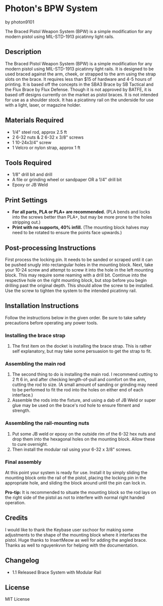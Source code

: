 # Photon's BPW System
by photon9101

The Braced Pistol Weapon System (BPW) is a simple modification for any modern pistol using MIL-STD-1913 picatinny light rails.

##  Description

The Braced Pistol Weapon System (BPW) is a simple modification for any modern pistol using MIL-STD-1913 picatinny light rails. It is designed to be used braced against the arm, cheek, or strapped to the arm using the strap slots on the brace. It requires less than $15 of hardware and 4-5 hours of printing. It is based off the concepts in the SBA3 Brace by SB Tactical and the Flux Brace by Flux Defense. Though it is not approved by BATFE, it is based off designs currently on the market as pistol braces. It is not intended for use as a shoulder stock. It has a picatinny rail on the underside for use with a light, laser, or magazine holder.

## Materials Required
- 1/4" steel rod, approx 2.5 ft
- 2 6-32 nuts & 2 6-32 x 3/8" screws
- 1 10-24x3/4" screw
- 1 Velcro or nylon strap, approx 1 ft

## Tools Required
- 1/8" drill bit and drill
- A file or grinding wheel or sandpaper OR a 1/4" drill bit
- Epoxy or JB Weld

## Print Settings
- **For all parts, PLA or PLA+ are recommended.** (PLA bends and locks into the screws better than PLA+, but may be more prone to the holes stripping out.)
- **Print with no supports, 40% infill.** (The mounting block halves may need to be rotated to ensure the points face upwards.)

## Post-processing Instructions
First process the locking pin. It needs to be sanded or scraped until it can be pushed snugly into rectangular holes in the mounting block. Next, take your 10-24 screw and attempt to screw it into the hole in the left mounting block. This may require some reaming with a drill bit. Continue into the respective hole on the right mounting block, but stop before you begin drilling past the original depth. This should allow the screw to be installed. Use the screw to tighten the system to the intended picatinny rail. 

## Installation Instructions
Follow the instructions below in the given order. Be sure to take safety precautions before operating any power tools.

### Installing the brace strap
1. The first item on the docket is installing the brace strap. This is rather self explanatory, but may take some persuasion to get the strap to fit. 

### Assembling the main rod
1. The second thing to do is installing the main rod. I recommend cutting to 2 ft 6 in, and after checking length-of-pull and comfort on the arm, cutting the rod to size. (A small amount of sanding or grinding may need to be performed to fit the rod into the holes on either end of each interface.) 
2. Assemble the rods into the fixture, and using a dab of JB Weld or super glue may be used on the brace's rod hole to ensure fitment and strength. 

### Assembling the rail-mounting nuts
1. Put some JB weld or epoxy on the outside rim of the 6-32 hex nuts and drop them into the hexagonal holes on the mounting block. Allow these to cure overnight. 
2. Then install the modular rail using your 6-32 x 3/8" screws.

### Final assembly
At this point your system is ready for use. Install it by simply sliding the mounting block onto the rail of the pistol, placing the locking pin in the appropriate hole, and sliding the block around until the pin can lock in. 

**Pro-tip:** It is recommended to situate the mounting block so the rod lays on the right side of the pistol as not to interfere with normal right handed operation. 

## Credits
I would like to thank the Keybase user sschoor for making some adjustments to the shape of the mounting block where it interfaces the pistol. Huge thanks to InsertMeow as well for adding the angled brace. Thanks as well to nguyenkvvn for helping with the documentation.

## Changelog
* 1.1 Released Brace System with Modular Rail

## License
 MIT License
